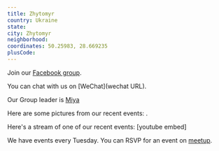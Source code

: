 ```yaml
---
title: Zhytomyr
country: Ukraine
state: 
city: Zhytomyr
neighborhood: 
coordinates: 50.25983, 28.669235
plusCode:
---
```

Join our [Facebook group](https://www.facebook.com/groups/free.code.camp.zhytomyr).

You can chat with us on [WeChat](wechat URL).

Our Group leader is [Miya](freecodecamp.org/miya)

Here are some pictures from our recent events:
![]().

Here's a stream of one of our recent events:
[youtube embed]

We have events every Tuesday. You can RSVP for an event on [meetup](meetupurl).

